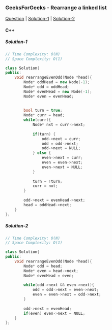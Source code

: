 ### GeeksForGeeks - Rearrange a linked list

[Question](https://practice.geeksforgeeks.org/problems/rearrange-a-linked-list/1/#)
| [Solution-1](https://practice.geeksforgeeks.org/viewSol.php?subId=e0388a34d905fa3cf8bf3ce6545efc70&pid=700045&user=amanguptarkg6)
| [Solution-2](https://practice.geeksforgeeks.org/viewSol.php?subId=2c604a8c6074978fbef22aab1975eec4&pid=700045&user=amanguptarkg6)

#### C++

##### Solution-1
```c++
// Time Complexity: O(N)
// Space Complexity: O(1)

class Solution{
public:
    void rearrangeEvenOdd(Node *head){
        Node* oddHead = new Node(-1);
        Node* odd = oddHead;
        Node* evenHead = new Node(-1);
        Node* even = evenHead;
        
        
        bool turn = true;
        Node* curr = head;
        while(curr){
            Node* nxt = curr->next;
            
            if(turn) {
                odd->next = curr;
                odd = odd->next;
                odd->next = NULL;
            } else {
                even->next = curr;
                even = even->next;
                even->next = NULL;
            }
            
            turn = !turn;
            curr = nxt;
        }
        
        odd->next = evenHead->next;
        head = oddHead->next;
    }
};
```

##### Solution-2
```c++
// Time Complexity: O(N)
// Space Complexity: O(1)

class Solution{
public:
    void rearrangeEvenOdd(Node *head){
        Node* odd = head;
        Node* even = head->next;
        Node* evenHead = even;
        
        while(odd->next && even->next){
            odd = odd->next = even->next;
            even = even->next = odd->next;
        }
        
        odd->next = evenHead;
        if(even) even->next = NULL;
    }
};
```